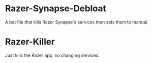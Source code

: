 # Razer-Synapse-Debloat

A bat file that kills Razer Synapse's services then sets them to manual.


# Razer-Killer

Just kills the Razer app, no changing services.

